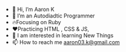 - 👋 Hi, I’m Aaron K
- 👀 I’m an Autodiadtic Programmer
- 🔥Focusing on Ruby 
- ❤️Practicing HTML , CSS & JS,
- 🌱 I am interested in learning New Things
- 📫 How to reach me aaron03.k@gmail.com 

<!---
Aaron K is a ✨ special ✨ repository because its `README.md` (this file) appears on your GitHub profile.
You can click the Preview link to take a look at your changes.
--->
